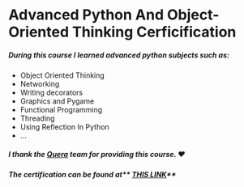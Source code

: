 # Advanced Python And Object-Oriented Thinking Cerficification

##### During this course I learned advanced python subjects such as:
- Object Oriented Thinking
- Networking
- Writing decorators
- Graphics and Pygame
- Functional Programming
- Threading
- Using Reflection In Python
- ...

##### I thank the [Quera](http://www.quera.ir "Quera") team for providing this course. :heart:

##### The certification can be found at** [THIS LINK](https://quera.ir/certificate/3wuXrvfZ/ "THIS LINK")**
